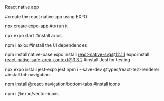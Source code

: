 React native app

#create the react native app using EXPO

npx create-expo-app
#to run it

npx expo start
#install axios

npm i axios
#install the UI dependencies

npm install native-base
expo install react-native-svg@12.1.1
expo install react-native-safe-area-context@3.3.2
#install Jest for testing

npx expo install jest-expo jest
npm i --save-dev @types/react-test-renderer
#install tab navigation

npm install @react-navigation/bottom-tabs
#install icons

npm i @expo/vector-icons
